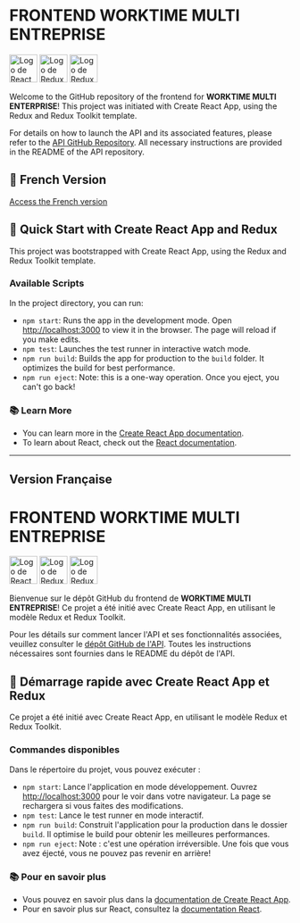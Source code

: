 # FRONTEND WORKTIME MULTI ENTREPRISE

<img src="https://reactjs.org/logo-og.png" alt="Logo de React" width="50"> 
<img src="https://redux.js.org/img/redux.svg" alt="Logo de Redux" width="50">
<img src="https://raw.githubusercontent.com/reduxjs/redux-toolkit/master/logo.png" alt="Logo de Redux Toolkit" width="50">

Welcome to the GitHub repository of the frontend for **WORKTIME MULTI ENTERPRISE**! This project was initiated with Create React App, using the Redux and Redux Toolkit template.

For details on how to launch the API and its associated features, please refer to the [API GitHub Repository](https://github.com/stoyann-open-classrooms/workshift_api). All necessary instructions are provided in the README of the API repository.

## 📌 French Version

[Access the French version](#version-française)

## 🚀 Quick Start with Create React App and Redux

This project was bootstrapped with Create React App, using the Redux and Redux Toolkit template.

### Available Scripts

In the project directory, you can run:

- `npm start`: Runs the app in the development mode. Open [http://localhost:3000](http://localhost:3000) to view it in the browser. The page will reload if you make edits.
- `npm test`: Launches the test runner in interactive watch mode.
- `npm run build`: Builds the app for production to the `build` folder. It optimizes the build for best performance.
- `npm run eject`: Note: this is a one-way operation. Once you eject, you can't go back!

### 📚 Learn More

- You can learn more in the [Create React App documentation](https://create-react-app.dev/).
- To learn about React, check out the [React documentation](https://reactjs.org/).

---

## Version Française

# FRONTEND WORKTIME MULTI ENTREPRISE

<img src="https://reactjs.org/logo-og.png" alt="Logo de React" width="50"> 
<img src="https://redux.js.org/img/redux.svg" alt="Logo de Redux" width="50">
<img src="https://raw.githubusercontent.com/reduxjs/redux-toolkit/master/logo.png" alt="Logo de Redux Toolkit" width="50">

Bienvenue sur le dépôt GitHub du frontend de **WORKTIME MULTI ENTREPRISE**! Ce projet a été initié avec Create React App, en utilisant le modèle Redux et Redux Toolkit.

Pour les détails sur comment lancer l'API et ses fonctionnalités associées, veuillez consulter le [dépôt GitHub de l'API](https://github.com/stoyann-open-classrooms/workshift_api). Toutes les instructions nécessaires sont fournies dans le README du dépôt de l'API.

## 🚀 Démarrage rapide avec Create React App et Redux

Ce projet a été initié avec Create React App, en utilisant le modèle Redux et Redux Toolkit.

### Commandes disponibles

Dans le répertoire du projet, vous pouvez exécuter :

- `npm start`: Lance l'application en mode développement. Ouvrez [http://localhost:3000](http://localhost:3000) pour le voir dans votre navigateur. La page se rechargera si vous faites des modifications.
- `npm test`: Lance le test runner en mode interactif.
- `npm run build`: Construit l'application pour la production dans le dossier `build`. Il optimise le build pour obtenir les meilleures performances.
- `npm run eject`: Note : c'est une opération irréversible. Une fois que vous avez éjecté, vous ne pouvez pas revenir en arrière!

### 📚 Pour en savoir plus

- Vous pouvez en savoir plus dans la [documentation de Create React App](https://create-react-app.dev/).
- Pour en savoir plus sur React, consultez la [documentation React](https://reactjs.org/).
